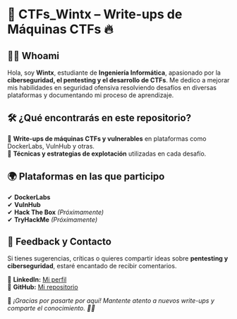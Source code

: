 # 🚀 CTFs_Wintx – Write-ups de Máquinas CTFs 🔥

## 👨‍💻 Whoami  
Hola, soy **Wintx**, estudiante de **Ingeniería Informática**, apasionado por la **ciberseguridad, el pentesting y el desarrollo de CTFs**. Me dedico a mejorar mis habilidades en seguridad ofensiva resolviendo desafíos en diversas plataformas y documentando mi proceso de aprendizaje.  

## 🛠 ¿Qué encontrarás en este repositorio?  
📌 **Write-ups de máquinas CTFs y vulnerables** en plataformas como DockerLabs, VulnHub y otras.  
📌 **Técnicas y estrategias de explotación** utilizadas en cada desafío.   

## 🌍 Plataformas en las que participo  
✔ **DockerLabs**  
✔ **VulnHub**  
✔ **Hack The Box** *(Próximamente)*  
✔ **TryHackMe** *(Próximamente)*  

## 🤝 Feedback y Contacto  
Si tienes sugerencias, críticas o quieres compartir ideas sobre **pentesting y ciberseguridad**, estaré encantado de recibir comentarios.  

🔹 **LinkedIn:** [Mi perfil](https://www.linkedin.com/in/jean-hurtado-8741a42a5/)  
🔹 **GitHub:** [Mi repositorio](https://github.com/Jean25-sys)  

📌 *¡Gracias por pasarte por aquí! Mantente atento a nuevos write-ups y comparte el conocimiento. 🚀🔥*  
